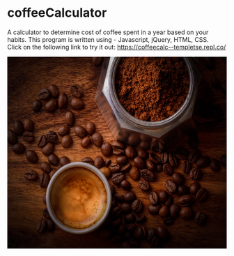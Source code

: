# coffeeCalculator
A calculator to determine cost of coffee spent in a year based on your habits. 
This program is written using - Javascript, jQuery, HTML, CSS.
<br>
Click on the following link to try it out: 
https://coffeecalc--templetse.repl.co/

<p>
<img src="https://github.com/temptgithub/coffeeCalculator/blob/master/coffee.jpg" width="820" height="440" /> 
</p>

